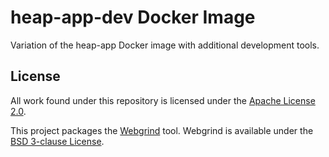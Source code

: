 # heap-app-dev Docker Image

Variation of the heap-app Docker image with additional development tools. 

## License

All work found under this repository is licensed under the [Apache
License 2.0](LICENSE).

This project packages the [Webgrind](https://github.com/jokkedk/webgrind) tool.
Webgrind is available under the [BSD 3-clause
License](https://github.com/jokkedk/webgrind/blob/v1.5.0/license.txt).

